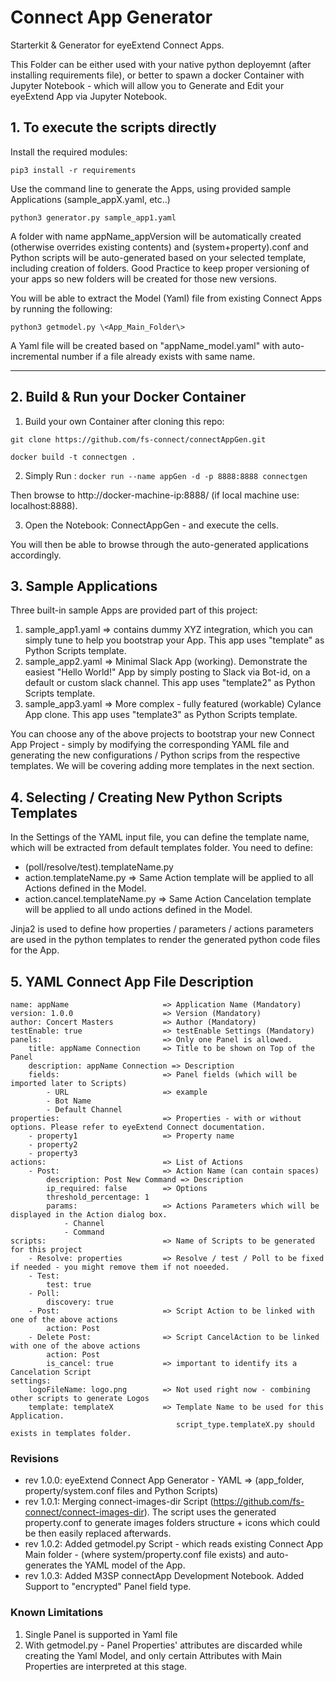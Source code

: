 # Connect App Generator
Starterkit & Generator for eyeExtend Connect Apps.   

This Folder can be either used with your native python deployemnt (after installing requirements file), or better to spawn a docker Container with Jupyter Notebook - which will allow you to Generate and Edit your eyeExtend App via Jupyter Notebook.

## 1. To execute the scripts directly

Install the required modules:

 `pip3 install -r requirements`

Use the command line to generate the Apps, using provided sample Applications (sample_appX.yaml, etc..)

 `python3 generator.py sample_app1.yaml`

A folder with name appName_appVersion will be automatically created (otherwise overrides existing contents) and (system+property).conf and Python scripts will be auto-generated based on your selected template, including creation of folders. Good Practice to keep proper versioning of your apps so new folders will be created for those new versions.

You will be able to extract the Model (Yaml) file from existing Connect Apps by running the following:

`python3 getmodel.py \<App_Main_Folder\>`

A Yaml file will be created based on "appName_model.yaml" with auto-incremental number if a file already exists with same name.

- - - -

## 2. Build & Run your Docker Container

1. Build your own Container after cloning this repo:

`git clone https://github.com/fs-connect/connectAppGen.git`

`docker build -t connectgen .`

2. Simply Run :
  `docker run --name appGen -d -p 8888:8888 connectgen`

 Then browse to http://docker-machine-ip:8888/ (if local machine use: localhost:8888).

3. Open the Notebook: ConnectAppGen - and execute the cells.

You will then be able to browse through the auto-generated applications accordingly.

## 3. Sample Applications

 Three built-in sample Apps are provided part of this project:

1. sample_app1.yaml => contains dummy XYZ integration, which you can simply tune to help you bootstrap your App. This app uses "template" as Python Scripts template.  
2. sample_app2.yaml => Minimal Slack App (working). Demonstrate the easiest "Hello World!" App by simply posting to Slack via Bot-id, on a default or custom slack channel. This app uses "template2" as Python Scripts template.
3. sample_app3.yaml => More complex - fully featured (workable) Cylance App clone. This app uses "template3" as Python Scripts template.

You can choose any of the above projects to bootstrap your new Connect App Project - simply by modifying the corresponding YAML file and generating the new configurations / Python scrips from the respective templates. We will be covering adding more templates in the next section.

## 4. Selecting / Creating New Python Scripts Templates

In the Settings of the YAML input file, you can define the template name, which will be extracted from default templates folder. You need to define:
  * (poll/resolve/test).templateName.py
  * action.templateName.py        => Same Action template will be applied to all Actions defined in the Model.
  * action.cancel.templateName.py => Same Action Cancelation template will be applied to all undo actions defined in the Model.

Jinja2 is used to define how properties / parameters / actions parameters are used in the python templates to render the generated python code files for the App.

## 5. YAML Connect App File Description

```
name: appName                     => Application Name (Mandatory)
version: 1.0.0                    => Version (Mandatory)
author: Concert Masters           => Author (Mandatory)
testEnable: true                  => testEnable Settings (Mandatory)
panels:                           => Only one Panel is allowed.
    title: appName Connection     => Title to be shown on Top of the Panel
    description: appName Connection => Description
    fields:                       => Panel fields (which will be imported later to Scripts)
        - URL                     => example  
        - Bot Name                
        - Default Channel         
properties:                       => Properties - with or without options. Please refer to eyeExtend Connect documentation.  
    - property1                   => Property name
    - property2
    - property3
actions:                          => List of Actions  
    - Post:                       => Action Name (can contain spaces)
        description: Post New Command => Description
        ip_required: false        => Options
        threshold_percentage: 1
        params:                   => Actions Parameters which will be displayed in the Action dialog box.  
            - Channel
            - Command
scripts:                          => Name of Scripts to be generated for this project
    - Resolve: properties         => Resolve / test / Poll to be fixed if needed - you might remove them if not noeeded.
    - Test:
        test: true
    - Poll:
        discovery: true
    - Post:                       => Script Action to be linked with one of the above actions
        action: Post
    - Delete Post:                => Script CancelAction to be linked with one of the above actions
        action: Post
        is_cancel: true           => important to identify its a Cancelation Script  
settings:
    logoFileName: logo.png        => Not used right now - combining other scripts to generate Logos  
    template: templateX           => Template Name to be used for this Application.
                                     script_type.templateX.py should exists in templates folder.
```

### Revisions

   - rev 1.0.0: eyeExtend Connect App Generator - YAML => (app_folder, property/system.conf files and Python Scripts)  
   - rev 1.0.1: Merging connect-images-dir Script (https://github.com/fs-connect/connect-images-dir).
                The script uses the generated property.conf to generate images folders structure + icons which could be then easily replaced afterwards.
   - rev 1.0.2: Added getmodel.py Script - which reads existing Connect App Main folder -
                (where system/property.conf file exists) and auto-generates the YAML model of the App.
   - rev 1.0.3: Added M3SP connectApp Development Notebook. Added Support to "encrypted" Panel field type.


### Known Limitations

 1. Single Panel is supported in Yaml file
 2. With getmodel.py - Panel Properties' attributes are discarded while creating the Yaml Model, and only certain Attributes with Main Properties are interpreted at this stage.   
